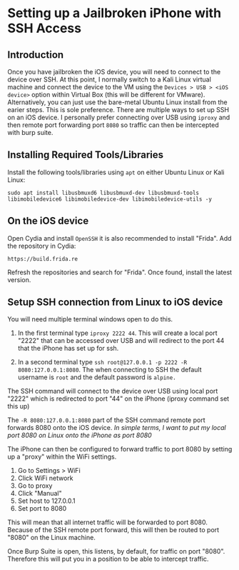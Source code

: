 # Setting up a Jailbroken iPhone with SSH Access


## Introduction

Once you have jailbroken the iOS device, you will need to connect to the device over SSH. At this point, I normally switch to a Kali Linux virtual machine and connect the device to the VM using the `Devices > USB > <iOS device>` option within Virtual Box (this will be different for VMware). Alternatively, you can just use the bare-metal Ubuntu Linux install from the earier steps. This is sole preference. There are multiple ways to set up SSH on an iOS device. I personally prefer connecting over USB using `iproxy` and then remote port forwarding port `8080` so traffic can then be intercepted with burp suite.


## Installing Required Tools/Libraries

Install the following tools/libraries using `apt` on either Ubuntu Linux or Kali Linux:

`sudo apt install libusbmuxd6 libusbmuxd-dev libusbmuxd-tools libimobiledevice6 libimobiledevice-dev libimobiledevice-utils -y`

## On the iOS device

Open Cydia and install `OpenSSH` it is also recommended to install "Frida". Add the repository in Cydia:

`https://build.frida.re`

Refresh the repositories and search for "Frida". Once found, install the latest version.

## Setup SSH connection from Linux to iOS device

You will need multiple terminal windows open to do this.

1) In the first terminal type `iproxy 2222 44`. This will create a local port "2222" that can be accessed over USB and will redirect to the port 44 that the iPhone has set up for ssh.

2) In a second terminal type `ssh root@127.0.0.1 -p 2222 -R 8080:127.0.0.1:8080`. The when connecting to SSH the default username is `root` and the default password is `alpine.`

The SSH command will connect to the device over USB using local port "2222" which is redirected to port "44" on the iPhone (iproxy command set this up)

The `-R 8080:127.0.0.1:8080` part of the SSH command remote port forwards 8080 onto the iOS device. 
*In simple terms, I want to put my local port 8080 on Linux onto the iPhone as port 8080*

The iPhone can then be configured to forward traffic to port 8080 by setting up a "proxy" within the WiFi settings.

1) Go to Settings > WiFi
2) Click WiFi network
3) Go to proxy
4) Click "Manual"
5) Set host to 127.0.0.1
6) Set port to 8080

This will mean that all internet traffic will be forwarded to port 8080. Because of the SSH remote port forward, this will then be routed to port "8080" on the Linux machine. 

Once Burp Suite is open, this listens, by default, for traffic on port "8080". Therefore this will put you in a position to be able to intercept traffic.

